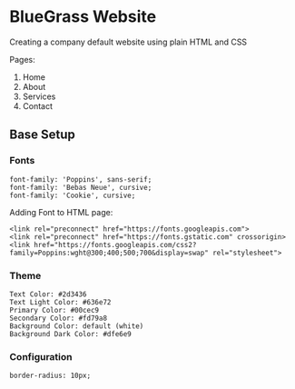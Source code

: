 # BlueGrass Website

Creating a company default website using plain HTML and CSS

Pages:

1. Home
2. About
3. Services
4. Contact

## Base Setup

### Fonts 
```
font-family: 'Poppins', sans-serif;
font-family: 'Bebas Neue', cursive;
font-family: 'Cookie', cursive;
```

Adding Font to HTML page:
```
<link rel="preconnect" href="https://fonts.googleapis.com">
<link rel="preconnect" href="https://fonts.gstatic.com" crossorigin>
<link href="https://fonts.googleapis.com/css2?family=Poppins:wght@300;400;500;700&display=swap" rel="stylesheet">
```

### Theme
```
Text Color: #2d3436
Text Light Color: #636e72
Primary Color: #00cec9
Secondary Color: #fd79a8
Background Color: default (white)
Background Dark Color: #dfe6e9
```

### Configuration
```
border-radius: 10px;
```
